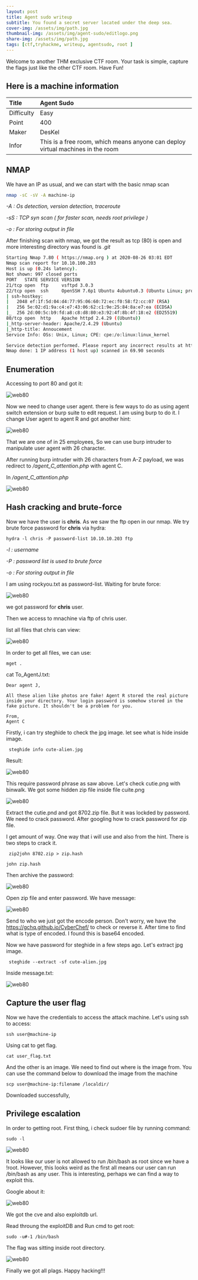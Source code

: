 ```yaml
---
layout: post
title: Agent sudo writeup
subtitle: You found a secret server located under the deep sea.
cover-img: /assets/img/path.jpg
thumbnail-img: /assets/img/agent-sudo/editlogo.png
share-img: /assets/img/path.jpg
tags: [ctf,tryhackme, writeup, agentsudo, root ]
---
```


Welcome to another THM exclusive CTF room. Your task is simple, capture the flags just like the other CTF room. Have Fun!


## Here is a machine information

| Title | Agent Sudo | 
| :------ |:--- | 
| Difficulty | Easy | 
| Point | 400 |
| Maker | DesKel |
| Infor | This is a free room, which means anyone can deploy virtual machines in the room  | 


## NMAP
We have an IP as usual, and we can start with the basic nmap scan

```bash
nmap -sC -sV -A machine-ip 
```
<em>

-A : Os detection, version detection, traceroute

-sS : TCP syn scan ( for faster scan, needs root privilege )

-o : For storing output in file
</em>

After finishing scan with nmap, we got the result as tcp (80) is open and more interesting directory was found is *.git*

```bash
Starting Nmap 7.80 ( https://nmap.org ) at 2020-08-26 03:01 EDT
Nmap scan report for 10.10.100.203
Host is up (0.24s latency).
Not shown: 997 closed ports
PORT   STATE SERVICE VERSION
21/tcp open  ftp     vsftpd 3.0.3
22/tcp open  ssh     OpenSSH 7.6p1 Ubuntu 4ubuntu0.3 (Ubuntu Linux; protocol 2.0)
| ssh-hostkey: 
|   2048 ef:1f:5d:04:d4:77:95:06:60:72:ec:f0:58:f2:cc:07 (RSA)
|   256 5e:02:d1:9a:c4:e7:43:06:62:c1:9e:25:84:8a:e7:ea (ECDSA)
|_  256 2d:00:5c:b9:fd:a8:c8:d8:80:e3:92:4f:8b:4f:18:e2 (ED25519)
80/tcp open  http    Apache httpd 2.4.29 ((Ubuntu))
|_http-server-header: Apache/2.4.29 (Ubuntu)
|_http-title: Annoucement
Service Info: OSs: Unix, Linux; CPE: cpe:/o:linux:linux_kernel

Service detection performed. Please report any incorrect results at https://nmap.org/submit/ .
Nmap done: 1 IP address (1 host up) scanned in 69.90 seconds
```

## Enumeration

Accessing to port 80 and got it:

![web80](/leiz95/assets/img/agent-sudo/web.png)

Now we need to change user agent. there is few ways to do as using agent switch extension or burp suite to edit request.
I am using burp to do it. I change User agent to agent R and got another hint:

![web80](/leiz95/assets/img/agent-sudo/web1.png)

That we are one of in 25 employees, So we can use burp intruder to manipulate user agent with 26 character.

After running burp intruder with 26 characters from A-Z payload, we was redirect to */agent_C_attention.php* with agent C.

In */agent_C_attention.php*

![web80](/leiz95/assets/img/agent-sudo/web2.png)

## Hash cracking and brute-force

Now we have the user is **chris**. As we saw the ftp open in our nmap. We try brute force password for **chris** via hydra:

```
hydra -l chris -P password-list 10.10.10.203 ftp
```
<em>

-l : username 

-P : password list is used to brute force

-o : For storing output in file
</em>

I am using rockyou.txt as password-list. Waiting for brute force:

![web80](/leiz95/assets/img/agent-sudo/web3.png)

we got password for **chris** user.

Then we access to mnachine via ftp of chris user. 

list all files that chris can view:

![web80](/leiz95/assets/img/agent-sudo/web4.png)

In order to get all files, we can use: 

``` mget . ```

cat To_AgentJ.txt:

```
Dear agent J,

All these alien like photos are fake! Agent R stored the real picture inside your directory. Your login password is somehow stored in the fake picture. It shouldn't be a problem for you.

From,
Agent C

```
Firstly, i can try steghide to check the jpg image. let see what is hide inside image.

``` steghide info cute-alien.jpg```

Result: 

![web80](/leiz95/assets/img/agent-sudo/web5.png)

This require password phrase as saw above.
Let's check cutie.png with binwalk. We got some hidden zip file inside file cuite.png

![web80](/leiz95/assets/img/agent-sudo/web6.png)

Extract the cutie.pnd and got 8702.zip file. But it was lockded by password. We need to crack password. After googling how to crack password for zip file.

I get amount of way. One way that i will use and also from the hint. There is two steps to crack it.

``` zip2john 8702.zip > zip.hash```

``` john zip.hash ```

Then archive the password:

![web80](/leiz95/assets/img/agent-sudo/web7.png)

Open zip file and enter password. We have message: 

![web80](/leiz95/assets/img/agent-sudo/web8.png)

Send to who we just got the encode person. Don't worry, we have the https://gchq.github.io/CyberChef/ to check or reverse it. After time to find what is type of encoded. I found this is base64 encoded. 

Now we have password for steghide in a few steps ago. Let's extract jpg image.

``` steghide --extract -sf cute-alien.jpg```

Inside message.txt:

![web80](/leiz95/assets/img/agent-sudo/web9.png)

## Capture the user flag

Now we have the credentials to access the attack machine. Let's using ssh to access:

``` ssh user@machine-ip ```

Using cat to get flag.

``` cat user_flag.txt ```


And the other is an image. We need to find out where is the image from. You can use the command below to download the image from the machine 

``` scp user@machine-ip:filename /localdir/ ```

Downloaded successfully, 

## Privilege escalation

In order to getting root. First thing, i check sudoer file by running command:

``` sudo -l ```

![web80](/leiz95/assets/img/agent-sudo/web10.png)


It looks like our user is not allowed to run /bin/bash as root since we have a !root. However, this looks weird as the first all means our user can run /bin/bash as any user. This is interesting, perhaps we can find a way to exploit this. 

Google about it: 

![web80](/leiz95/assets/img/agent-sudo/web11.png)

We got the cve and also exploitdb url.

Read throung the exploitDB and Run cmd to get root:

``` sudo -u#-1 /bin/bash ```

The flag was sitting inside root directory.

![web80](/leiz95/assets/img/agent-sudo/web12.png)

Finally we got all plags. Happy hacking!!!
